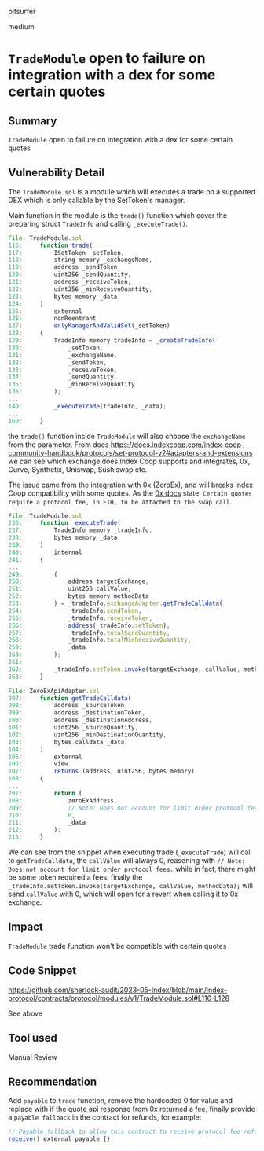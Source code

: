 bitsurfer

medium

# `TradeModule` open to failure on integration with a dex for some certain quotes

## Summary

`TradeModule` open to failure on integration with a dex for some certain quotes

## Vulnerability Detail

The `TradeModule.sol` is a module which will executes a trade on a supported DEX which is only callable by the SetToken's manager.

Main function in the module is the `trade()` function which cover the preparing struct `TradeInfo` and calling `_executeTrade()`.

```js
File: TradeModule.sol
116:     function trade(
117:         ISetToken _setToken,
118:         string memory _exchangeName,
119:         address _sendToken,
120:         uint256 _sendQuantity,
121:         address _receiveToken,
122:         uint256 _minReceiveQuantity,
123:         bytes memory _data
124:     )
125:         external
126:         nonReentrant
127:         onlyManagerAndValidSet(_setToken)
128:     {
129:         TradeInfo memory tradeInfo = _createTradeInfo(
130:             _setToken,
131:             _exchangeName,
132:             _sendToken,
133:             _receiveToken,
134:             _sendQuantity,
135:             _minReceiveQuantity
136:         );
...
140:         _executeTrade(tradeInfo, _data);
...
160:     }
```

the `trade()` function inside `TradeModule` will also choose the `exchangeName` from the parameter. From docs https://docs.indexcoop.com/index-coop-community-handbook/protocols/set-protocol-v2#adapters-and-extensions we can see which exchange does Index Coop supports and integrates, 0x, Curve, Synthetix, Uniswap, Sushiswap etc.

The issue came from the integration with 0x (ZeroEx), and will breaks Index Coop compatibility with some quotes. As the [0x docs](https://0x.org/docs/0x-swap-api/guides/use-0x-api-liquidity-in-your-smart-contracts#payable-fallback) state: `Certain quotes require a protocol fee, in ETH, to be attached to the swap call`.

```js
File: TradeModule.sol
236:     function _executeTrade(
237:         TradeInfo memory _tradeInfo,
238:         bytes memory _data
239:     )
240:         internal
241:     {
...
249:         (
250:             address targetExchange,
251:             uint256 callValue,
252:             bytes memory methodData
253:         ) = _tradeInfo.exchangeAdapter.getTradeCalldata(
254:             _tradeInfo.sendToken,
255:             _tradeInfo.receiveToken,
256:             address(_tradeInfo.setToken),
257:             _tradeInfo.totalSendQuantity,
258:             _tradeInfo.totalMinReceiveQuantity,
259:             _data
260:         );
261:
262:         _tradeInfo.setToken.invoke(targetExchange, callValue, methodData);
263:     }

File: ZeroExApiAdapter.sol
097:     function getTradeCalldata(
098:         address _sourceToken,
099:         address _destinationToken,
100:         address _destinationAddress,
101:         uint256 _sourceQuantity,
102:         uint256 _minDestinationQuantity,
103:         bytes calldata _data
104:     )
105:         external
106:         view
107:         returns (address, uint256, bytes memory)
108:     {
...
207:         return (
208:             zeroExAddress,
209:             // Note: Does not account for limit order protocol fees.
210:             0,
211:             _data
212:         );
213:     }
```

We can see from the snippet when executing trade (`_executeTrade`) will call to `getTradeCalldata`, the `callValue` will always 0, reasoning with `// Note: Does not account for limit order protocol fees.` while in fact, there might be some token required a fees. finally the `_tradeInfo.setToken.invoke(targetExchange, callValue, methodData);` will send `callValue` with 0, which will open for a revert when calling it to 0x exchange.

## Impact

`TradeModule` trade function won't be compatible with certain quotes

## Code Snippet

https://github.com/sherlock-audit/2023-05-Index/blob/main/index-protocol/contracts/protocol/modules/v1/TradeModule.sol#L116-L128

See above

## Tool used

Manual Review

## Recommendation

Add `payable` to `trade` function, remove the hardcoded 0 for value and replace with if the quote api response from 0x returned a fee, finally provide a `payable fallback` in the contract for refunds, for example:

```js
// Payable fallback to allow this contract to receive protocol fee refunds.
receive() external payable {}
```
